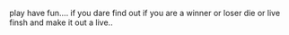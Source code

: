 play have fun.... if you dare find out if you are a winner or loser die or live 
finsh and make it out a live..
